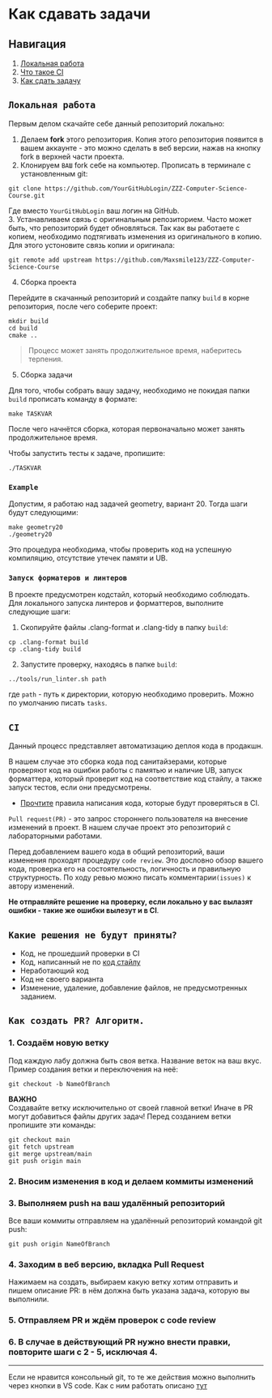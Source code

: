 # Как сдавать задачи

## Навигация
1) [Локальная работа](#Локальная-работа)
2) [Что такое CI](#ci)
3) [Как сдать задачу](#Как-создать-PR?-Алгоритм.)

## `Локальная работа`
Первым делом скачайте себе данный репозиторий локально:
1. Делаем **fork** этого репозитория.
Копия этого репозитория появится в вашем аккаунте - это можно сделать в веб версии, нажав на кнопку
fork в верхней части проекта. 
2. Клонируем `ВАШ` fork себе на компьютер.
Прописать в терминале с установленным git:
```shell
git clone https://github.com/YourGitHubLogin/ZZZ-Computer-Science-Course.git
```
Где вместо `YourGitHubLogin` ваш логин на GitHub.   
3. Устанавливаем связь с оригинальным репозиторием.
Часто может быть, что репозиторий будет обновляться. Так как вы работаете с копием, необходимо подтягивать изменения из оригинального в копию. Для этого устоновите связь копии и оригинала:
```shell
git remote add upstream https://github.com/Maxsmile123/ZZZ-Computer-Science-Course
```
4. Сборка проекта   

Перейдите в скачанный репозиторий и создайте папку `build` в корне репозитория, после чего соберите проект:
```shell
mkdir build
cd build
cmake ..
```
> Процесс может занять продолжительное время, наберитесь терпения.  
5. Сборка задачи

Для того, чтобы собрать вашу задачу, необходимо не покидая папки `build` прописать команду в формате:
```shell
make TASKVAR
```
После чего начнётся сборка, которая первоначально может занять продолжительное время.

Чтобы запустить тесты к задаче, пропишите:
```shell
./TASKVAR
```
### `Example`
Допустим, я работаю над задачей geometry, вариант 20. Тогда шаги будут следующими:
```shell
make geometry20
./geometry20
```

Это процедура необходима, чтобы проверить код на успешную компиляцию, отсутствие утечек памяти и UB. 

### `Запуск форматеров и линтеров`
В проекте предусмотрен кодстайл, который необходимо соблюдать. Для локального запуска линтеров и форматтеров, выполните следующие шаги:
1. Скопируйте файлы .clang-format и .clang-tidy в папку `build`:
```shell
cp .clang-format build
cp .clang-tidy build
```
2. Запустите проверку, находясь в папке `build`:
```shell
../tools/run_linter.sh path
```
где `path` - путь к директории, которую необходимо проверить. Можно по умолчанию писать `tasks`.

## `CI`

Данный процесс представляет автоматизацию деплоя кода в продакшн. 

В нашем случае это сборка кода под санитайзерами, которые проверяют код на ошибки работы с памятью и наличие UB, запуск форматтера, который проверит код на соответствие код стайлу, а также запуск тестов, если они предусмотрены.

- [Прочтите](./с_style.md) правила написания кода, которые будут проверяться в CI.

`Pull request(PR)` - это запрос стороннего пользователя на внесение изменений в проект. В нашем случае проект это репозиторий с лабораторными работами.

Перед добавлением вашего кода в общий репозиторий, ваши изменения проходят процедуру `code review`. Это дословно обзор вашего кода, проверка его на состоятельность, логичность и правильную структурность. По ходу ревью можно писать комментарии`(issues)` к автору изменений.

**Не отправляйте решение на проверку, если локально у вас вылазят ошибки - такие же ошибки вылезут и в CI**.

## `Какие решения не будут приняты?`
- Код, не прошедший проверки в CI
- Код, написанный не по [код стайлу](с_style.md)
- Неработающий код
- Код не своего варианта
- Изменение, удаление, добавление файлов, не предусмотренных заданием.


## `Как создать PR? Алгоритм.`
### 1. Создаём новую ветку
Под каждую лабу должна быть своя ветка. Название веток на ваш вкус.
Пример создания ветки и переключения на неё:
```shell
git checkout -b NameOfBranch
```
**ВАЖНО**  
Создавайте ветку исключительно от своей главной ветки! Иначе в PR могут добавиться файлы других задач! Перед созданием ветки пропишите эти команды:
```
git checkout main
git fetch upstream
git merge upstream/main
git push origin main
```
### 2. Вносим изменения в код и делаем коммиты изменений

### 3. Выполняем push на ваш удалённый репозиторий
Все ваши коммиты отправляем на удалённый репозиторий командой git push:
```shell
git push origin NameOfBranch
```
### 4. Заходим в веб версию, вкладка Pull Request
Нажимаем на создать, выбираем какую ветку хотим отправить и пишем описание PR: в нём должна
быть указана задача, которую вы выполнили.
### 5. Отправляем PR и ждём проверок c code review
### 6. В случае в действующий PR нужно внести правки, повторите шаги с 2 - 5, исключая 4.
---

Если не нравится консольный git, то те же действия можно выполнить через кнопки в VS code. Как с ним работать описано [тут](https://code.visualstudio.com/docs/sourcecontrol/overview)